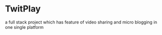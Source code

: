 # TwitPlay
a full stack project which has feature of video sharing and micro blogging in one single platform

